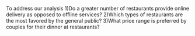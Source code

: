 To address our analysis
1)Do a greater number of restaurants provide online delivery as opposed to offline services?
2)Which types of restaurants are the most favored by the general public?
3)What price range is preferred by couples for their dinner at restaurants?
